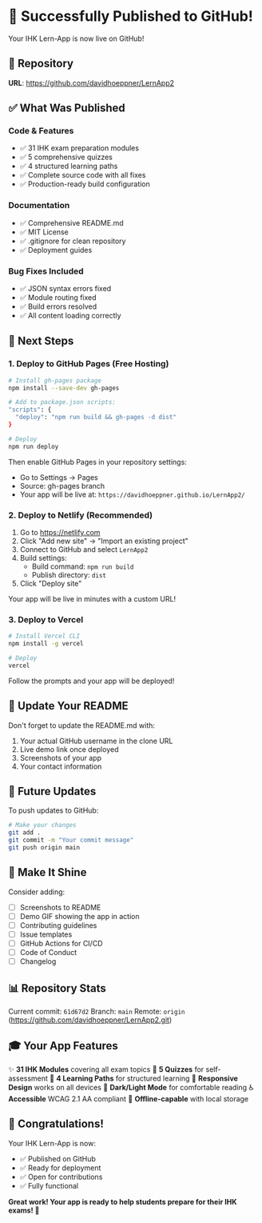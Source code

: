 # 🎉 Successfully Published to GitHub!

Your IHK Lern-App is now live on GitHub!

## 📍 Repository
**URL**: https://github.com/davidhoeppner/LernApp2

## ✅ What Was Published

### Code & Features
- ✅ 31 IHK exam preparation modules
- ✅ 5 comprehensive quizzes
- ✅ 4 structured learning paths
- ✅ Complete source code with all fixes
- ✅ Production-ready build configuration

### Documentation
- ✅ Comprehensive README.md
- ✅ MIT License
- ✅ .gitignore for clean repository
- ✅ Deployment guides

### Bug Fixes Included
- ✅ JSON syntax errors fixed
- ✅ Module routing fixed
- ✅ Build errors resolved
- ✅ All content loading correctly

## 🚀 Next Steps

### 1. Deploy to GitHub Pages (Free Hosting)

```bash
# Install gh-pages package
npm install --save-dev gh-pages

# Add to package.json scripts:
"scripts": {
  "deploy": "npm run build && gh-pages -d dist"
}

# Deploy
npm run deploy
```

Then enable GitHub Pages in your repository settings:
- Go to Settings → Pages
- Source: gh-pages branch
- Your app will be live at: `https://davidhoeppner.github.io/LernApp2/`

### 2. Deploy to Netlify (Recommended)

1. Go to https://netlify.com
2. Click "Add new site" → "Import an existing project"
3. Connect to GitHub and select `LernApp2`
4. Build settings:
   - Build command: `npm run build`
   - Publish directory: `dist`
5. Click "Deploy site"

Your app will be live in minutes with a custom URL!

### 3. Deploy to Vercel

```bash
# Install Vercel CLI
npm install -g vercel

# Deploy
vercel
```

Follow the prompts and your app will be deployed!

## 📝 Update Your README

Don't forget to update the README.md with:
1. Your actual GitHub username in the clone URL
2. Live demo link once deployed
3. Screenshots of your app
4. Your contact information

## 🔄 Future Updates

To push updates to GitHub:

```bash
# Make your changes
git add .
git commit -m "Your commit message"
git push origin main
```

## 🌟 Make It Shine

Consider adding:
- [ ] Screenshots to README
- [ ] Demo GIF showing the app in action
- [ ] Contributing guidelines
- [ ] Issue templates
- [ ] GitHub Actions for CI/CD
- [ ] Code of Conduct
- [ ] Changelog

## 📊 Repository Stats

Current commit: `61d67d2`
Branch: `main`
Remote: `origin` (https://github.com/davidhoeppner/LernApp2.git)

## 🎓 Your App Features

✨ **31 IHK Modules** covering all exam topics
📝 **5 Quizzes** for self-assessment
🎯 **4 Learning Paths** for structured learning
📱 **Responsive Design** works on all devices
🌙 **Dark/Light Mode** for comfortable reading
♿ **Accessible** WCAG 2.1 AA compliant
💾 **Offline-capable** with local storage

## 🎉 Congratulations!

Your IHK Lern-App is now:
- ✅ Published on GitHub
- ✅ Ready for deployment
- ✅ Open for contributions
- ✅ Fully functional

**Great work! Your app is ready to help students prepare for their IHK exams! 🚀**
